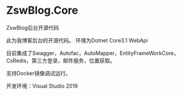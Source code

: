 # ZswBlog.Core
ZswBlog后台开源代码

此为我博客后台的开源代码。
环境为Dotnet Core3.1 WebApi

目前集成了Swagger，Autofac，AutoMapper，EntityFrameWorkCore，CsRedis，第三方登录，邮件服务，位置获取。

支持Docker镜像调试运行。

开发环境：Visual Studio 2019

